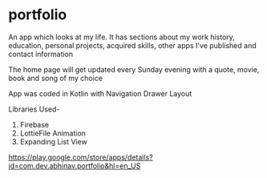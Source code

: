 # portfolio

An app which looks at my life.
It has sections about my work history, education, personal projects, acquired skills, other apps I've published and contact information

The home page will get updated every Sunday evening with a quote, movie, book and song of my choice

App was coded in Kotlin with Navigation Drawer Layout

Libraries Used-
1) Firebase
2) LottieFile Animation
3) Expanding List View

https://play.google.com/store/apps/details?id=com.dev.abhinav.portfolio&hl=en_US
